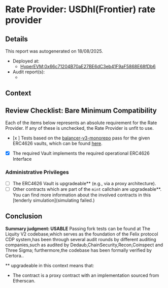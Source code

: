 
# Rate Provider: USDhl(Frontier) rate provider

## Details
This report was autogenerated on 18/08/2025.

- Deployed at:
    - [HyperEVM:0x66c71204B70aE27BE6dC3eb41F9aF5868E68fDb6](https://hyperevmscan.io/address/0x66c71204B70aE27BE6dC3eb41F9aF5868E68fDb6)
- Audit report(s):
    - [<audit title>](<link to audit>)

## Context
<Write a brief description of the intended functionality here.>

## Review Checklist: Bare Minimum Compatibility
Each of the items below represents an absolute requirement for the Rate Provider. If any of these is unchecked, the Rate Provider is unfit to use.

- [x ] Tests based on the [balancer-v3-monorepo](https://github.com/balancer/balancer-v3-monorepo/tree/main/pkg/vault/test/foundry/fork) pass for the given ERC4626 vaults, which can be found [here](https://github.com/balancer/balancer-v3-erc4626-tests/tree/main/test).
- [x] The required Vault implements the required operational ERC4626 Interface

### Administrative Privileges
- [ ] The ERC4626 Vault is upgradeable** (e.g., via a proxy architecture).
- [ ] Other contracts which are part of the `mint` callchain are upgradeable**. You can find more information
   about the involved contracts in this [tenderly simulation](simulating failed.)

## Conclusion
**Summary judgment: USABLE**
Passing fork tests can be found at The Liquity V2 codebase,which serves as the foundation of the Felix protocol CDP system,has been through several audit rounds by different auditing companies,such as audited by Dedaub,ChainSecurity,Recon,Coinspect and Three Sigma; furthermore,the codebase has been formally verified by Certora..

** upgradeable in this context means that:
- The contract is a proxy contract with an implementation sourced from Etherscan.
    
